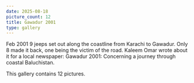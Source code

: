 ```yaml
---
date: 2025-08-18
picture_count: 12
title: Gawadur 2001
type: gallery
---
```


Feb 2001 9 jeeps set out along the coastline from Karachi to Gawadur. Only 8 made it back, one being the victim of the road. Kaleem Omar wrote about it for a local newspaper: Gawadur 2001: Concerning a journey through coastal Baluchistan.

This gallery contains 12 pictures.